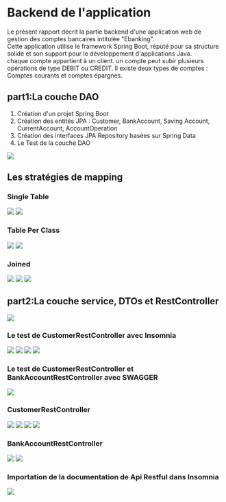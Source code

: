 <h1>Backend de l'application</h1>
<p>Le présent rapport décrit la partie backend d'une application web de gestion des comptes bancaires intitulée "Ebanking".<br>
Cette application utilise le framework Spring Boot, réputé pour sa structure solide et son support pour le développement d'applications Java.<br>
chaque compte appartient à un client. un compte peut subir plusieurs opérations de type DEBIT ou CREDIT. Il existe deux types de comptes : Comptes courants et comptes épargnes.</p>
<h2>part1:La couche DAO</h2>
<ol>
<li> Création d'un projet Spring Boot</li>
<li> Création des entités JPA : Customer, BankAccount, Saving Account, CurrentAccount, AccountOperation</li>
<li> Création des interfaces JPA Repository basées sur Spring Data</li>
<li> Le Test de la couche DAO</li>
</ol>
<img src="images/arc.png">
<h2> Les stratégies de mapping</h2>
<h3>Single Table</h3>
<img src="images/i1.png">
<img src="images/i2.png">

<h3>Table Per Class</h3>
<img src="images/i3.png">
<img src="images/i4.png">

<h3>Joined</h3>
<img src="images/i5.png">
<img src="images/i6.png">
<img src="images/i7.png">
<h2>part2:La couche service, DTOs et RestController</h2>
<img src="images/arcservice.png">
<h3>Le test de CustomerRestController avec Insomnia</h3>
<img src="images/p2i1.png">
<img src="images/p2i2post.png">
<img src="images/p2i3put.png">
<img src="images/p2i4delete.png">
<h3>Le test de CustomerRestController et BankAccountRestController avec SWAGGER</h3>
<img src="images/p2i5swagger.png">
<h3>CustomerRestController</h3>
<img src="images/swaggerget.png">
<img src="images/p2swaggergetid.png">
<img src="images/p2swaggerpost.png">
<img src="images/p2swaggerdelete.png">
<h3>BankAccountRestController</h3>
<img src="images/p2swaggergetA.png">
<img src="images/p2swaggergetidA.png">
<h3>Importation de la documentation de Api Restful dans Insomnia </h3>
<img src="images/p2docimport.png">



